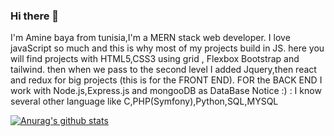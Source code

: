 ### Hi there 👋

I'm Amine baya from tunisia,I'm a MERN stack web developer. I love javaScript so much and this is why most of my projects build in JS. here you will find projects with HTML5,CSS3 using grid , Flexbox Bootstrap and tailwind. then when we pass to the second level I added Jquery,then react and redux for big projects (this is for the FRONT END).
FOR the BACK END  I work with Node.js,Express.js and mongooDB as DataBase 
Notice :) : I know several other language like C,PHP(Symfony),Python,SQL,MYSQL

[![Anurag's github stats](https://github-readme-stats.vercel.app/api?username=amine-baya)](https://github.com/anuraghazra/github-readme-stats)
